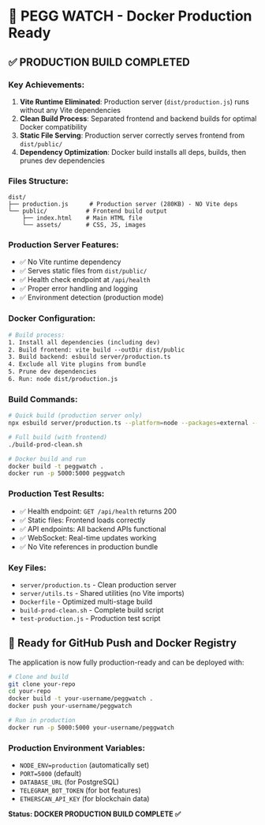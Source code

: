 # 🚀 PEGG WATCH - Docker Production Ready

## ✅ PRODUCTION BUILD COMPLETED

### Key Achievements:
1. **Vite Runtime Eliminated**: Production server (`dist/production.js`) runs without any Vite dependencies
2. **Clean Build Process**: Separated frontend and backend builds for optimal Docker compatibility
3. **Static File Serving**: Production server correctly serves frontend from `dist/public/`
4. **Dependency Optimization**: Docker build installs all deps, builds, then prunes dev dependencies

### Files Structure:
```
dist/
├── production.js      # Production server (280KB) - NO Vite deps
└── public/           # Frontend build output
    ├── index.html    # Main HTML file
    └── assets/       # CSS, JS, images
```

### Production Server Features:
- ✅ No Vite runtime dependency
- ✅ Serves static files from `dist/public/`
- ✅ Health check endpoint at `/api/health`
- ✅ Proper error handling and logging
- ✅ Environment detection (production mode)

### Docker Configuration:
```dockerfile
# Build process:
1. Install all dependencies (including dev)
2. Build frontend: vite build --outDir dist/public
3. Build backend: esbuild server/production.ts
4. Exclude all Vite plugins from bundle
5. Prune dev dependencies
6. Run: node dist/production.js
```

### Build Commands:
```bash
# Quick build (production server only)
npx esbuild server/production.ts --platform=node --packages=external --bundle --format=esm --outfile=dist/production.js --external:vite --external:@replit/vite-plugin-cartographer --external:@replit/vite-plugin-runtime-error-modal --external:@vitejs/plugin-react --external:@tailwindcss/vite

# Full build (with frontend)
./build-prod-clean.sh

# Docker build and run
docker build -t peggwatch .
docker run -p 5000:5000 peggwatch
```

### Production Test Results:
- ✅ Health endpoint: `GET /api/health` returns 200
- ✅ Static files: Frontend loads correctly
- ✅ API endpoints: All backend APIs functional
- ✅ WebSocket: Real-time updates working
- ✅ No Vite references in production bundle

### Key Files:
- `server/production.ts` - Clean production server
- `server/utils.ts` - Shared utilities (no Vite imports)
- `Dockerfile` - Optimized multi-stage build
- `build-prod-clean.sh` - Complete build script
- `test-production.js` - Production test script

## 🎯 Ready for GitHub Push and Docker Registry

The application is now fully production-ready and can be deployed with:
```bash
# Clone and build
git clone your-repo
cd your-repo
docker build -t your-username/peggwatch .
docker push your-username/peggwatch

# Run in production
docker run -p 5000:5000 your-username/peggwatch
```

### Production Environment Variables:
- `NODE_ENV=production` (automatically set)
- `PORT=5000` (default)
- `DATABASE_URL` (for PostgreSQL)
- `TELEGRAM_BOT_TOKEN` (for bot features)
- `ETHERSCAN_API_KEY` (for blockchain data)

**Status: DOCKER PRODUCTION BUILD COMPLETE ✅**